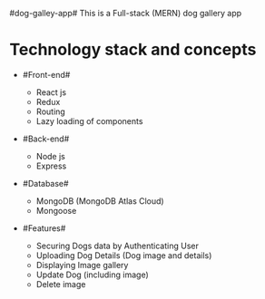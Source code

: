 #dog-galley-app#
This is a Full-stack (MERN) dog gallery app

# Technology stack and concepts 

 - #Front-end#
     - React js
     - Redux
     - Routing
     - Lazy loading of components
 - #Back-end#
     - Node js
     - Express
      
 - #Database#
     - MongoDB (MongoDB Atlas Cloud)
     - Mongoose
   
 - #Features# 
     - Securing Dogs data by Authenticating User
     - Uploading Dog Details (Dog image and details)
     - Displaying Image gallery
     - Update Dog (including image)
     - Delete image

